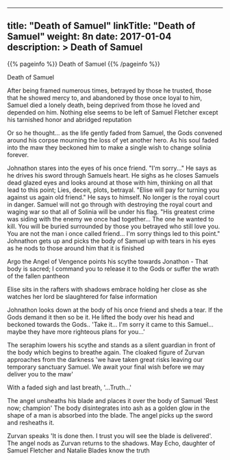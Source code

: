 
---
title: "Death of Samuel"
linkTitle: "Death of Samuel"
weight: 8n
date: 2017-01-04
description: >
Death of Samuel
---

{{% pageinfo %}}
 Death of Samuel
{{% /pageinfo %}}

Death of Samuel

After being framed numerous times, betrayed by those he trusted, those that he showed mercy to, and abandoned by those once loyal to him, Samuel died a lonely death, being deprived from those he loved and depended on him. Nothing else seems to be left of Samuel Fletcher except his tarnished honor and abridged reputation

Or so he thought... as the life gently faded from Samuel, the Gods convened around his corpse mourning the loss of yet another hero. As his soul faded into the maw they beckoned him to make a single wish to change solinia forever. 

Johnathon stares into the eyes of his once friend. "I'm sorry..." He says as he drives his sword through Samuels heart. He sighs as he closes Samuels dead glazed eyes and looks around at those with him, thinking on all that lead to this point; Lies, deceit, plots, betrayal. "Elise will pay for turning you against us again old friend." He says to himself. No longer is the royal court in danger. Samuel will not go through with destroying the royal court and waging war so that all of Solinia will be under his flag. "His greatest crime was siding with the enemy we once had together... The one he wanted to kill. You will be buried surrounded by those you betrayed who still love you. You are not the man i once called friend... I'm sorry things led to this point." Johnathon gets up and picks the body of Samuel up with tears in his eyes as he nods to those around him that it is finished

Argo the Angel of Vengence points his scythe towards Jonathon - That body is sacred; I command you to release it to the Gods or suffer the wrath of the fallen pantheon

Elise sits in the rafters with shadows embrace holding her close as she watches her lord be slaughtered for false information

Johnathon looks down at the body of his once friend and sheds a tear. If the Gods demand it then so be it. He lifted the body over his head and beckoned towards the Gods.. 'Take it... I'm sorry it came to this Samuel... maybe they have more righteous plans for you...'

The seraphim lowers his scythe and stands as a silent guardian in front of the body which begins to breathe again. The cloaked figure of Zurvan approaches from the darkness 'we have taken great risks leaving our temporary sanctuary Samuel. We await your final wish before we may deliver you to the maw'

With a faded sigh and last breath, '...Truth...'

The angel unsheaths his blade and places it over the body of Samuel 'Rest now; champion' The body disintegrates into ash as a golden glow in the shape of a man is absorbed into the blade. The angel picks up the sword and resheaths it.

Zurvan speaks 'It is done then. I trust you will see the blade is delivered'. The angel nods as Zurvan returns to the shadows. 
May Echo, daughter of Samuel Fletcher and Natalie Blades know the truth

